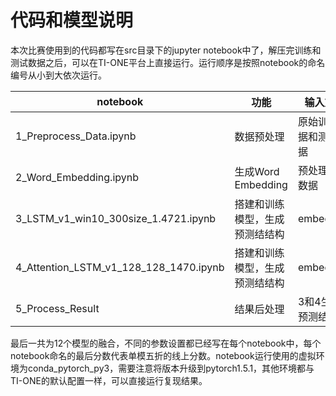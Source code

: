 # 代码和模型说明

本次比赛使用到的代码都写在src目录下的jupyter notebook中了，解压完训练和测试数据之后，可以在TI-ONE平台上直接运行。运行顺序是按照notebook的命名编号从小到大依次运行。



| notebook                               | 功能                           | 输入文件               | 输出文件             |
| -------------------------------------- | ------------------------------ | ---------------------- | -------------------- |
| 1_Preprocess_Data.ipynb                | 数据预处理                     | 原始训练数据和测试数据 | 预处理完的数据       |
| 2_Word_Embedding.ipynb                 | 生成Word Embedding             | 预处理完的数据         | embedding            |
| 3_LSTM_v1_win10_300size_1.4721.ipynb   | 搭建和训练模型，生成预测结结构 | embedding              | 用于后处理的预测结果 |
| 4_Attention_LSTM_v1_128_128_1470.ipynb | 搭建和训练模型，生成预测结结构 | embedding              | 用于后处理的预测结果 |
| 5_Process_Result                       | 结果后处理                     | 3和4生成的预测结果     | submission.csv       |



最后一共为12个模型的融合，不同的参数设置都已经写在每个notebook中，每个notebook命名的最后分数代表单模五折的线上分数。notebook运行使用的虚拟环境为conda_pytorch_py3，需要注意将版本升级到pytorch1.5.1，其他环境都与TI-ONE的默认配置一样，可以直接运行复现结果。

